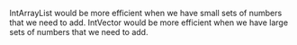 IntArrayList would be more efficient when we have small sets of numbers that we need to add.
 IntVector would be more efficient when we have large sets of numbers that we need to add.
